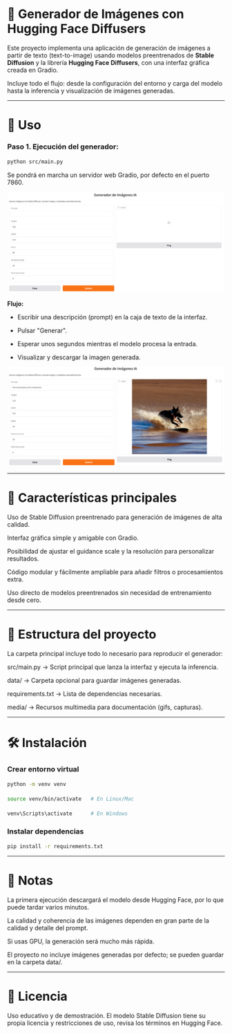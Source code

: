 # 🎨 Generador de Imágenes con Hugging Face Diffusers
Este proyecto implementa una aplicación de generación de imágenes a partir de texto (text-to-image) usando modelos preentrenados de **Stable Diffusion** y la librería **Hugging Face Diffusers**, con una interfaz gráfica creada en Gradio.

Incluye todo el flujo: desde la configuración del entorno y carga del modelo hasta la inferencia y visualización de imágenes generadas.

---


# 🚀 Uso

### Paso 1. Ejecución del generador:

```bash
python src/main.py
```

Se pondrá en marcha un servidor web Gradio, por defecto en el puerto 7860.

<img src="./media/interfaz_gradio.png" controls width="600">

**Flujo:**

* Escribir una descripción (prompt) en la caja de texto de la interfaz.

* Pulsar "Generar".

* Esperar unos segundos mientras el modelo procesa la entrada.

* Visualizar y descargar la imagen generada.

<img src="./media/imagen_generada.png" controls width="600">

---


# 📌 Características principales

Uso de Stable Diffusion preentrenado para generación de imágenes de alta calidad.

Interfaz gráfica simple y amigable con Gradio.

Posibilidad de ajustar el guidance scale y la resolución para personalizar resultados.

Código modular y fácilmente ampliable para añadir filtros o procesamientos extra.

Uso directo de modelos preentrenados sin necesidad de entrenamiento desde cero.

---


# 📁 Estructura del proyecto

La carpeta principal incluye todo lo necesario para reproducir el generador:

src/main.py         → Script principal que lanza la interfaz y ejecuta la inferencia.

data/               → Carpeta opcional para guardar imágenes generadas.

requirements.txt    → Lista de dependencias necesarias.

media/              → Recursos multimedia para documentación (gifs, capturas).

---


# 🛠️ Instalación

### Crear entorno virtual

```bash
python -m venv venv

source venv/bin/activate   # En Linux/Mac

venv\Scripts\activate      # En Windows
```

### Instalar dependencias

```bash
pip install -r requirements.txt
```

---


# 📌 Notas

La primera ejecución descargará el modelo desde Hugging Face, por lo que puede tardar varios minutos.

La calidad y coherencia de las imágenes dependen en gran parte de la calidad y detalle del prompt.

Si usas GPU, la generación será mucho más rápida.

El proyecto no incluye imágenes generadas por defecto; se pueden guardar en la carpeta data/.

---


# 📜 Licencia

Uso educativo y de demostración. El modelo Stable Diffusion tiene su propia licencia y restricciones de uso, revisa los términos en Hugging Face.